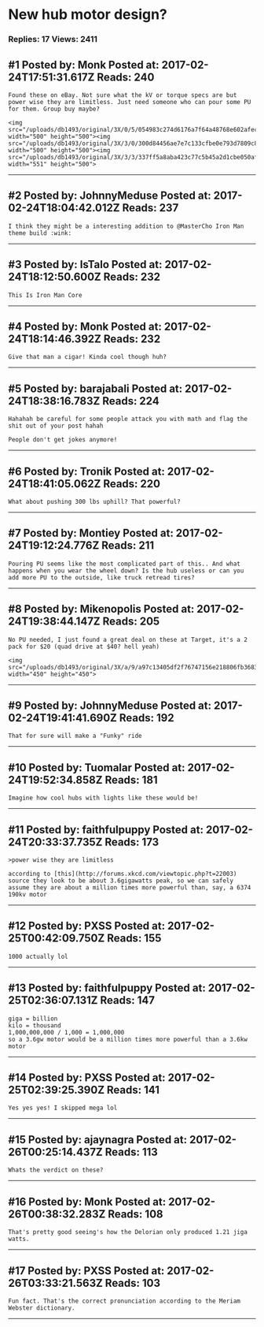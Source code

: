 # New hub motor design?

### Replies: 17 Views: 2411

## \#1 Posted by: Monk Posted at: 2017-02-24T17:51:31.617Z Reads: 240

```
Found these on eBay. Not sure what the kV or torque specs are but power wise they are limitless. Just need someone who can pour some PU for them. Group buy maybe?

<img src="/uploads/db1493/original/3X/0/5/054983c274d6176a7f64a48768e602afece1248c.jpg" width="500" height="500"><img src="/uploads/db1493/original/3X/3/0/300d84456ae7e7c133cfbe0e793d7809c87fac50.jpg" width="500" height="500"><img src="/uploads/db1493/original/3X/3/3/337ff5a8aba423c77c5b45a2d1cbe050afcfe08d.jpg" width="551" height="500">
```

---
## \#2 Posted by: JohnnyMeduse Posted at: 2017-02-24T18:04:42.012Z Reads: 237

```
I think they might be a interesting addition to @MasterCho Iron Man theme build :wink:
```

---
## \#3 Posted by: IsTalo Posted at: 2017-02-24T18:12:50.600Z Reads: 232

```
This Is Iron Man Core
```

---
## \#4 Posted by: Monk Posted at: 2017-02-24T18:14:46.392Z Reads: 232

```
Give that man a cigar! Kinda cool though huh?
```

---
## \#5 Posted by: barajabali Posted at: 2017-02-24T18:38:16.783Z Reads: 224

```
Hahahah be careful for some people attack you with math and flag the shit out of your post hahah 

People don't get jokes anymore!
```

---
## \#6 Posted by: Tronik Posted at: 2017-02-24T18:41:05.062Z Reads: 220

```
What about pushing 300 lbs uphill? That powerful?
```

---
## \#7 Posted by: Montiey Posted at: 2017-02-24T19:12:24.776Z Reads: 211

```
Pouring PU seems like the most complicated part of this.. And what happens when you wear the wheel down? Is the hub useless or can you add more PU to the outside, like truck retread tires?
```

---
## \#8 Posted by: Mikenopolis Posted at: 2017-02-24T19:38:44.147Z Reads: 205

```
No PU needed, I just found a great deal on these at Target, it's a 2 pack for $20 (quad drive at $40? hell yeah)

<img src="/uploads/db1493/original/3X/a/9/a97c13405df2f76747156e218806fb3683d6b53f.jpg" width="450" height="450">
```

---
## \#9 Posted by: JohnnyMeduse Posted at: 2017-02-24T19:41:41.690Z Reads: 192

```
That for sure will make a "Funky" ride
```

---
## \#10 Posted by: Tuomalar Posted at: 2017-02-24T19:52:34.858Z Reads: 181

```
Imagine how cool hubs with lights like these would be!
```

---
## \#11 Posted by: faithfulpuppy Posted at: 2017-02-24T20:33:37.735Z Reads: 173

```
>power wise they are limitless

according to [this](http://forums.xkcd.com/viewtopic.php?t=22003) source they look to be about 3.6gigawatts peak, so we can safely assume they are about a million times more powerful than, say, a 6374 190kv motor
```

---
## \#12 Posted by: PXSS Posted at: 2017-02-25T00:42:09.750Z Reads: 155

```
1000 actually lol
```

---
## \#13 Posted by: faithfulpuppy Posted at: 2017-02-25T02:36:07.131Z Reads: 147

```
giga = billion
kilo = thousand
1,000,000,000 / 1,000 = 1,000,000
so a 3.6gw motor would be a million times more powerful than a 3.6kw motor
```

---
## \#14 Posted by: PXSS Posted at: 2017-02-25T02:39:25.390Z Reads: 141

```
Yes yes yes! I skipped mega lol
```

---
## \#15 Posted by: ajaynagra Posted at: 2017-02-26T00:25:14.437Z Reads: 113

```
Whats the verdict on these?
```

---
## \#16 Posted by: Monk Posted at: 2017-02-26T00:38:32.283Z Reads: 108

```
That's pretty good seeing's how the Delorian only produced 1.21 jiga watts.
```

---
## \#17 Posted by: PXSS Posted at: 2017-02-26T03:33:21.563Z Reads: 103

```
Fun fact. That's the correct pronunciation according to the Meriam Webster dictionary.
```

---
